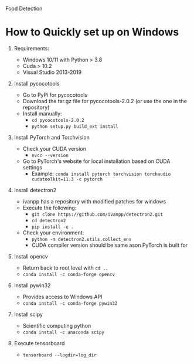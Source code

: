 Food Detection


# How to Quickly set up on Windows
1. Requirements:
    - Windows 10/11 with Python > 3.8
    - Cuda > 10.2
    - Visual Studio 2013-2019
2. Install pycocotools
    - Go to PyPi for pycocotools
    - Download the tar.gz file for pycocotools-2.0.2 (or use the one in the repository)
    - Install manually:
        - `cd pycocotools-2.0.2`
        - `python setup.py build_ext install`

3. Install PyTorch and Torchvision
    - Check your CUDA version
        - `nvcc --version`
    - Go to PyTorch's website for local installation based on CUDA settings
        - Example: `conda install pytorch torchvision torchaudio cudatoolkit=11.3 -c pytorch`

4. Install detectron2
    - ivanpp has a repository with modified patches for windows
    - Execute the following:
        - `git clone https://github.com/ivanpp/detectron2.git`
        - `cd detectron2`
        - `pip install -e .`
    - Check your environment:
        - `python -m detectron2.utils.collect_env`
        - CUDA compiler version should be same ason PyTorch is built for
        
5. Install opencv
    - Return back to root level with `cd ..`
    -  `conda install -c conda-forge opencv`

6. Install pywin32
    - Provides access to Windows API
    - `conda install -c conda-forge pywin32`

7. Install scipy
    - Scientific computing python
    - `conda install -c anaconda scipy`
    
10. Execute tensorboard
    - `tensorboard --logdir=log_dir`